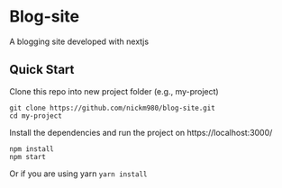 # Blog-site
A blogging site developed with nextjs

## Quick Start
Clone this repo into new project folder (e.g., my-project)
```
git clone https://github.com/nickm980/blog-site.git
cd my-project
```

Install the dependencies and run the project on https://localhost:3000/
```
npm install
npm start
```

Or if you are using yarn ``` yarn install ```
